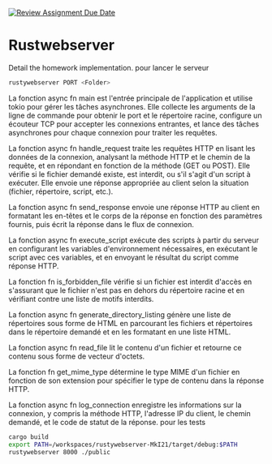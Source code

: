 [![Review Assignment Due Date](https://classroom.github.com/assets/deadline-readme-button-22041afd0340ce965d47ae6ef1cefeee28c7c493a6346c4f15d667ab976d596c.svg)](https://classroom.github.com/a/TXciPqtn)
# Rustwebserver

Detail the homework implementation.
pour lancer le serveur
```bash
rustywebserver PORT <Folder>
```

La fonction async fn main est l'entrée principale de l'application et utilise tokio pour gérer les tâches asynchrones. Elle collecte les arguments de la ligne de commande pour obtenir le port et le répertoire racine, configure un écouteur TCP pour accepter les connexions entrantes, et lance des tâches asynchrones pour chaque connexion pour traiter les requêtes.

La fonction async fn handle_request traite les requêtes HTTP en lisant les données de la connexion, analysant la méthode HTTP et le chemin de la requête, et en répondant en fonction de la méthode (GET ou POST). Elle vérifie si le fichier demandé existe, est interdit, ou s'il s'agit d'un script à exécuter. Elle envoie une réponse appropriée au client selon la situation (fichier, répertoire, script, etc.).

La fonction async fn send_response envoie une réponse HTTP au client en formatant les en-têtes et le corps de la réponse en fonction des paramètres fournis, puis écrit la réponse dans le flux de connexion.

La fonction async fn execute_script exécute des scripts à partir du serveur en configurant les variables d'environnement nécessaires, en exécutant le script avec ces variables, et en envoyant le résultat du script comme réponse HTTP.

La fonction fn is_forbidden_file vérifie si un fichier est interdit d'accès en s'assurant que le fichier n'est pas en dehors du répertoire racine et en vérifiant contre une liste de motifs interdits.

La fonction async fn generate_directory_listing génère une liste de répertoires sous forme de HTML en parcourant les fichiers et répertoires dans le répertoire demandé et en les formatant en une liste HTML.

La fonction async fn read_file lit le contenu d'un fichier et retourne ce contenu sous forme de vecteur d'octets.

La fonction fn get_mime_type détermine le type MIME d'un fichier en fonction de son extension pour spécifier le type de contenu dans la réponse HTTP.

La fonction async fn log_connection enregistre les informations sur la connexion, y compris la méthode HTTP, l'adresse IP du client, le chemin demandé, et le code de statut de la réponse.
pour les tests
```bash
cargo build
export PATH=/workspaces/rustywebserver-MkI21/target/debug:$PATH
rustywebserver 8000 ./public
```
